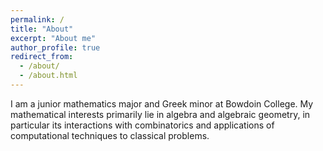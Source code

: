 ```yaml
---
permalink: /
title: "About"
excerpt: "About me"
author_profile: true
redirect_from: 
  - /about/
  - /about.html
---
```

I am a junior mathematics major and Greek minor at Bowdoin College. My mathematical interests primarily lie in algebra and algebraic geometry, in particular its interactions with combinatorics and applications of computational techniques to classical problems.  
